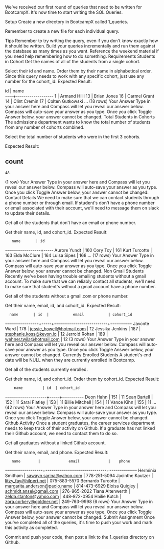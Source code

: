 We've received our first round of queries that need to be written for BootcampX. It's now time to start writing the SQL Queries.

Setup
Create a new directory in BootcampX called 1_queries.

Remember to create a new file for each individual query.

Tips
Remember to try writing the query, even if you don't know exactly how it should be written.
Build your queries incrementally and run them against the database as many times as you want.
Reference the weekend material if you need help remembering how to do something.
Requirements
Students in Cohort
Get the names of all of the students from a single cohort.

Select their id and name.
Order them by their name in alphabetical order.
Since this query needs to work with any specific cohort, just use any number for the cohort_id.
Expected Result:

id |       name        
----+-------------------
  1 | Armand Hilll
 13 | Brian Jones
 16 | Carmel Grant
 14 | Clint Cremin
 17 | Colten Gutkowski
...
(18 rows)
Your Answer
Type in your answer here and Compass will let you reveal our answer below. Compass will auto-save your answer as you type. Once you click Toggle Answer below, your answer cannot be changed.
Total Students in Cohorts
The admissions department wants to know the total number of students from any number of cohorts combined.

Select the total number of students who were in the first 3 cohorts.

Expected Result:

 count 
-------
    48
(1 row)
Your Answer
Type in your answer here and Compass will let you reveal our answer below. Compass will auto-save your answer as you type. Once you click Toggle Answer below, your answer cannot be changed.
Contact Details
We need to make sure that we can contact students through a phone number or through email. If student's don't have a phone number or email associated with their account, we'll need to message them on slack to update their details.

Get all of the students that don't have an email or phone number.

Get their name, id, and cohort_id.
Expected Result:

       name       | id  
------------------+-----
 Aurore Yundt     | 160
 Cory Toy         | 161
 Kurt Turcotte    | 163
 Elda McClure     | 164
 Luisa Sipes      | 168
...
(17 rows)
Your Answer
Type in your answer here and Compass will let you reveal our answer below. Compass will auto-save your answer as you type. Once you click Toggle Answer below, your answer cannot be changed.
Non Gmail Students
Recently we've been having trouble emailing students without a gmail account. To make sure that we can reliably contact all students, we'll need to make sure that student's without a gmail account have a phone number.

Get all of the students without a gmail.com or phone number.

Get their name, email, id, and cohort_id.
Expected Result:

      name       | id  |           email           | cohort_id 
-----------------+-----+---------------------------+-----------
 Javonte Ward    | 178 | jessie_howell@hotmail.com |        12
 Jessika Jenkins | 187 | stephanie.koss@kevon.io   |        12
 Jerrold Rohan   | 189 | wehner.twila@hotmail.com  |        12
(3 rows)
Your Answer
Type in your answer here and Compass will let you reveal our answer below. Compass will auto-save your answer as you type. Once you click Toggle Answer below, your answer cannot be changed.
Currently Enrolled Students
A student's end date will be NULL when they are currently enrolled in Bootcamp.

Get all of the students currently enrolled.

Get their name, id, and cohort_id.
Order them by cohort_id.
Expected Result:

        name         | id  | cohort_id 
---------------------+-----+-----------
 Deon Hahn           | 151 |        11
 Sean Bartell        | 152 |        11
 Sarai Flatley       | 153 |        11
 Billie Mitchell     | 154 |        11
 Vance Kihn          | 155 |        11
...
(42 rows)
Your Answer
Type in your answer here and Compass will let you reveal our answer below. Compass will auto-save your answer as you type. Once you click Toggle Answer below, your answer cannot be changed.
Github Activity
Once a student graduates, the career services department needs to keep track of their activity on Github. If a graduate has not linked their Github account, we need to contact them to do so.

Get all graduates without a linked Github account.

Get their name, email, and phone.
Expected Result:

       name        |             email             |    phone     
-------------------+-------------------------------+--------------
 Herminia Smitham  | sawayn.sarina@yahoo.com       | 778-251-5094
 Jacinthe Kautzer  | litzy_fay@hilpert.net         | 075-883-5570
 Bernardo Turcotte | margarita.anderson@paolo.name | 814-473-6929
 Eloisa Quigley    | schmidt.ansel@gmail.com       | 276-965-2022
 Tiana Altenwerth  | zelda.stanton@yahoo.com       | 448-872-0954
 Hailie Kutch      | zora.corkery@goldner.net      | 249-763-9998
(6 rows)
Your Answer
Type in your answer here and Compass will let you reveal our answer below. Compass will auto-save your answer as you type. Once you click Toggle Answer below, your answer cannot be changed.
Submit Assignment
Once you've completed all of the queries, it's time to push your work and mark this activity as completed.

Commit and push your code, then post a link to the 1_queries directory on Github.